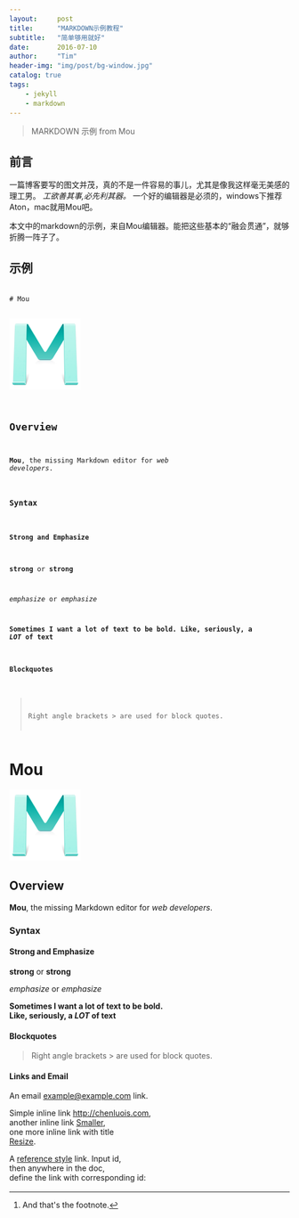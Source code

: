 ```yaml
---
layout:     post
title:      "MARKDOWN示例教程"
subtitle:   "简单够用就好"
date:       2016-07-10
author:     "Tim"
header-img: "img/post/bg-window.jpg"
catalog: true
tags:
    - jekyll
    - markdown
---
```

> MARKDOWN 示例 from Mou

<link rel="stylesheet" href="//cdn.bootcss.com/highlight.js/9.4.0/styles/github.min.css" >
<script src="//cdn.bootcss.com/highlight.js/9.5.0/highlight.min.js"></script>
<style>
.div_pre .anchorjs-link{display:none !important;}
#div_org pre{height:800px;overflow-y:auto;}
#div_pre .hll{height:800px;overflow-y:auto;}
#div_org,#div_pre {padding-left:0;padding-right:0;}
</style>
<script type="text/javascript">
	hljs.initHighlightingOnLoad();
	$(function(){
		var s1 = $("#div_org>pre:first")[0];
		var s2 = $("#div_pre .hll:first")[0];
		$(s1).scroll(function(){

			 s2.scrollTop = s1.scrollTop / s1.scrollHeight * s2.scrollHeight;
		});
	});
</script>

## 前言

一篇博客要写的图文并茂，真的不是一件容易的事儿，尤其是像我这样毫无美感的理工男。
_工欲善其事,必先利其器。_ 一个好的编辑器是必须的，windows下推荐Aton，mac就用Mou吧。

本文中的markdown的示例，来自Mou编辑器。能把这些基本的“融会贯通”，就够折腾一阵子了。

## 示例

<div class='row'>
<div id='div_org' class="col-md-6 col-xs-12" >
<pre><code class="markdown">
# Mou

![Mou icon](/img/post/7-10-markdown/Mou_128.png)

## Overview

**Mou**, the missing Markdown editor for *web developers*.

### Syntax

#### Strong and Emphasize

**strong** or __strong__  

*emphasize* or _emphasize_  

**Sometimes I want a lot of text to be bold.
Like, seriously, a _LOT_ of text**

#### Blockquotes

> Right angle brackets &gt; are used for block quotes.

#### Links and Email

An email <example@example.com> link.

Simple inline link <http://chenluois.com>,
another inline link [Smaller](http://25.io/smaller/),
one more inline link with title
[Resize](http://resizesafari.com "a Safari extension").

A [reference style][id] link. Input id,
then anywhere in the doc,
define the link with corresponding id:

[id]: http://25.io/mou/ "Markdown editor on Mac OS X"

Titles ( or called tool tips ) in the links are optional.

#### Images

An inline image ![Smaller icon](http://25.io/smaller/favicon.ico "Title here"),
title is optional.

A ![Resize icon][2] reference style image.

[2]: http://resizesafari.com/favicon.ico "Title"

#### Inline code and Block code

Inline code are surround by `backtick` key. To create a block code:

	Indent each line by at least 1 tab, or 4 spaces.
    var Mou = exactlyTheAppIwant;

####  Ordered Lists

Ordered lists are created using "1." + Space:

1. Ordered list item
2. Ordered list item
3. Ordered list item

#### Unordered Lists

Unordered list are created using "*" + Space:

* Unordered list item
* Unordered list item
* Unordered list item

Or using "-" + Space:

- Unordered list item
- Unordered list item
- Unordered list item

#### Hard Linebreak

End a line with two or more spaces will create a hard linebreak,
called `<br />` in HTML.
Above line ended with 2 spaces.

#### Horizontal Rules

Three or more asterisks or dashes:

***

---

- - - -

#### Headers

Setext-style:

This is H1
==========

This is H2
----------

atx-style:

# This is H1
## This is H2
### This is H3
#### This is H4
##### This is H5
###### This is H6


### Extra Syntax

#### Footnotes

Footnotes work mostly like reference-style links.
A footnote is made of two things:
a marker in the text that will become a superscript number;
a footnote definition that will be placed
in a list of footnotes at the end of the document.
A footnote looks like this:

That's some text with a footnote.[^1]

[^1]: And that's the footnote.


#### Strikethrough

Wrap with 2 tilde characters:

~~Strikethrough~~


#### Fenced Code Blocks

Start with a line containing 3 or more backticks,
and ends with the first line with the same number of backticks:

```
Fenced code blocks are like Stardard Markdown’s regular code
blocks, except that they’re not indented and instead rely on
a start and end fence lines to delimit the code block.
```

#### Tables

A simple table looks like this:

First Header | Second Header | Third Header
------------ | ------------- | ------------
Content Cell | Content Cell  | Content Cell
Content Cell | Content Cell  | Content Cell

If you wish, you can add a leading and tailing pipe to each line of the table:

| First Header | Second Header | Third Header |
| ------------ | ------------- | ------------ |
| Content Cell | Content Cell  | Content Cell |
| Content Cell | Content Cell  | Content Cell |

Specify alignment for each column by adding colons to separator lines:

First Header | Second Header | Third Header
:----------- | :-----------: | -----------:
Left         | Center        | Right
Left         | Center        | Right


</code></pre>

</div>

<div id='div_pre'  class="col-md-6 col-xs-12 highlight ignore-cat">
<div class="hll" >
	<div class="hljs">

  <h1 id="mou">Mou</h1>

 <p><img src="/img/post/7-10-markdown/Mou_128.png" alt="Mou icon" /></p>

 <h2 id="overview">Overview</h2>

 <p><strong>Mou</strong>, the missing Markdown editor for <em>web developers</em>.</p>

 <h3 id="syntax">Syntax</h3>

 <h4 id="strong-and-emphasize">Strong and Emphasize</h4>

 <p><strong>strong</strong> or <strong>strong</strong></p>

 <p><em>emphasize</em> or <em>emphasize</em></p>

 <p><strong>Sometimes I want a lot of text to be bold.<br />
 Like, seriously, a <em>LOT</em> of text</strong></p>

 <h4 id="blockquotes">Blockquotes</h4>

 <blockquote>
   <p>Right angle brackets &gt; are used for block quotes.</p>
 </blockquote>

 <h4 id="links-and-email">Links and Email</h4>

 <p>An email <a href="&#109;&#097;&#105;&#108;&#116;&#111;:&#101;&#120;&#097;&#109;&#112;&#108;&#101;&#064;&#101;&#120;&#097;&#109;&#112;&#108;&#101;&#046;&#099;&#111;&#109;">&#101;&#120;&#097;&#109;&#112;&#108;&#101;&#064;&#101;&#120;&#097;&#109;&#112;&#108;&#101;&#046;&#099;&#111;&#109;</a> link.</p>

 <p>Simple inline link <a href="http://chenluois.com">http://chenluois.com</a>,<br />
 another inline link <a href="http://25.io/smaller/">Smaller</a>,<br />
 one more inline link with title<br />
 <a href="http://resizesafari.com" title="a Safari extension">Resize</a>.</p>

 <p>A <a href="http://25.io/mou/" title="Markdown editor on Mac OS X">reference style</a> link. Input id,<br />
 then anywhere in the doc,<br />
 define the link with corresponding id:</p>

 <p>Titles ( or called tool tips ) in the links are optional.</p>

 <h4 id="images">Images</h4>

 <p>An inline image <img src="http://25.io/smaller/favicon.ico" alt="Smaller icon" title="Title here" />,<br />
 title is optional.</p>

 <p>A <img src="http://resizesafari.com/favicon.ico" alt="Resize icon" title="Title" /> reference style image.</p>

 <h4 id="inline-code-and-block-code">Inline code and Block code</h4>

 <p>Inline code are surround by <code>backtick</code> key. To create a block code:</p>

 <pre><code>Indent each line by at least 1 tab, or 4 spaces.
 var Mou = exactlyTheAppIwant;
 </code></pre>

 <h4 id="ordered-lists">Ordered Lists</h4>

 <p>Ordered lists are created using “1.” + Space:</p>

 <ol>
   <li>Ordered list item</li>
   <li>Ordered list item</li>
   <li>Ordered list item</li>
 </ol>

 <h4 id="unordered-lists">Unordered Lists</h4>

 <p>Unordered list are created using “*” + Space:</p>

 <ul>
   <li>Unordered list item</li>
   <li>Unordered list item</li>
   <li>Unordered list item</li>
 </ul>

 <p>Or using “-“ + Space:</p>

 <ul>
   <li>Unordered list item</li>
   <li>Unordered list item</li>
   <li>Unordered list item</li>
 </ul>

 <h4 id="hard-linebreak">Hard Linebreak</h4>

 <p>End a line with two or more spaces will create a hard linebreak,<br />
 called <code>&lt;br /&gt;</code> in HTML.<br />
 Above line ended with 2 spaces.</p>

 <h4 id="horizontal-rules">Horizontal Rules</h4>

 <p>Three or more asterisks or dashes:</p>

 <hr />

 <hr />

 <hr />

 <h4 id="headers">Headers</h4>

 <p>Setext-style:</p>

 <h1 id="this-is-h1">This is H1</h1>

 <h2 id="this-is-h2">This is H2</h2>

 <p>atx-style:</p>

 <h1 id="this-is-h1-1">This is H1</h1>

 <h2 id="this-is-h2-1">This is H2</h2>

 <h3 id="this-is-h3">This is H3</h3>

 <h4 id="this-is-h4">This is H4</h4>

 <h5 id="this-is-h5">This is H5</h5>

 <h6 id="this-is-h6">This is H6</h6>

 <h3 id="extra-syntax">Extra Syntax</h3>

 <h4 id="footnotes">Footnotes</h4>

 <p>Footnotes work mostly like reference-style links.<br />
 A footnote is made of two things:<br />
 a marker in the text that will become a superscript number;<br />
 a footnote definition that will be placed<br />
 in a list of footnotes at the end of the document.<br />
 A footnote looks like this:</p>

 <p>That’s some text with a footnote.<sup id="fnref:1"><a href="#fn:1" class="footnote">1</a></sup></p>

 <h4 id="strikethrough">Strikethrough</h4>

 <p>Wrap with 2 tilde characters:</p>

 <p>~~Strikethrough~~</p>

 <h4 id="fenced-code-blocks">Fenced Code Blocks</h4>

 <p>Start with a line containing 3 or more backticks,<br />
 and ends with the first line with the same number of backticks:</p>

 <pre><code>Fenced code blocks are like Stardard Markdown’s regular code
 blocks, except that they’re not indented and instead rely on
 a start and end fence lines to delimit the code block.
 </code></pre>

 <h4 id="tables">Tables</h4>

 <p>A simple table looks like this:</p>

 <table>
   <thead>
     <tr>
       <th>First Header</th>
       <th>Second Header</th>
       <th>Third Header</th>
     </tr>
   </thead>
   <tbody>
     <tr>
       <td>Content Cell</td>
       <td>Content Cell</td>
       <td>Content Cell</td>
     </tr>
     <tr>
       <td>Content Cell</td>
       <td>Content Cell</td>
       <td>Content Cell</td>
     </tr>
   </tbody>
 </table>

 <p>If you wish, you can add a leading and tailing pipe to each line of the table:</p>

 <table>
   <thead>
     <tr>
       <th>First Header</th>
       <th>Second Header</th>
       <th>Third Header</th>
     </tr>
   </thead>
   <tbody>
     <tr>
       <td>Content Cell</td>
       <td>Content Cell</td>
       <td>Content Cell</td>
     </tr>
     <tr>
       <td>Content Cell</td>
       <td>Content Cell</td>
       <td>Content Cell</td>
     </tr>
   </tbody>
 </table>

 <p>Specify alignment for each column by adding colons to separator lines:</p>

 <table>
   <thead>
     <tr>
       <th style="text-align: left">First Header</th>
       <th style="text-align: center">Second Header</th>
       <th style="text-align: right">Third Header</th>
     </tr>
   </thead>
   <tbody>
     <tr>
       <td style="text-align: left">Left</td>
       <td style="text-align: center">Center</td>
       <td style="text-align: right">Right</td>
     </tr>
     <tr>
       <td style="text-align: left">Left</td>
       <td style="text-align: center">Center</td>
       <td style="text-align: right">Right</td>
     </tr>
   </tbody>
 </table>
 <div class="footnotes">
   <ol>
     <li id="fn:1">
       <p>And that’s the footnote. <a href="#fnref:1" class="reversefootnote">&#8617;</a></p>
     </li>
   </ol>
 </div>


</div>
</div>

</div>
</div>
